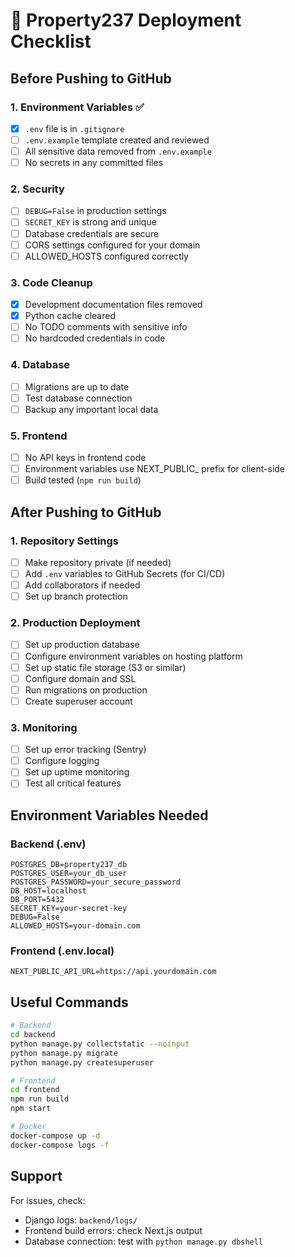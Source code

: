 # 🚀 Property237 Deployment Checklist

## Before Pushing to GitHub

### 1. Environment Variables ✅
- [x] `.env` file is in `.gitignore`
- [ ] `.env.example` template created and reviewed
- [ ] All sensitive data removed from `.env.example`
- [ ] No secrets in any committed files

### 2. Security
- [ ] `DEBUG=False` in production settings
- [ ] `SECRET_KEY` is strong and unique
- [ ] Database credentials are secure
- [ ] CORS settings configured for your domain
- [ ] ALLOWED_HOSTS configured correctly

### 3. Code Cleanup
- [x] Development documentation files removed
- [x] Python cache cleared
- [ ] No TODO comments with sensitive info
- [ ] No hardcoded credentials in code

### 4. Database
- [ ] Migrations are up to date
- [ ] Test database connection
- [ ] Backup any important local data

### 5. Frontend
- [ ] No API keys in frontend code
- [ ] Environment variables use NEXT_PUBLIC_ prefix for client-side
- [ ] Build tested (`npm run build`)

## After Pushing to GitHub

### 1. Repository Settings
- [ ] Make repository private (if needed)
- [ ] Add `.env` variables to GitHub Secrets (for CI/CD)
- [ ] Add collaborators if needed
- [ ] Set up branch protection

### 2. Production Deployment
- [ ] Set up production database
- [ ] Configure environment variables on hosting platform
- [ ] Set up static file storage (S3 or similar)
- [ ] Configure domain and SSL
- [ ] Run migrations on production
- [ ] Create superuser account

### 3. Monitoring
- [ ] Set up error tracking (Sentry)
- [ ] Configure logging
- [ ] Set up uptime monitoring
- [ ] Test all critical features

## Environment Variables Needed

### Backend (.env)
```
POSTGRES_DB=property237_db
POSTGRES_USER=your_db_user
POSTGRES_PASSWORD=your_secure_password
DB_HOST=localhost
DB_PORT=5432
SECRET_KEY=your-secret-key
DEBUG=False
ALLOWED_HOSTS=your-domain.com
```

### Frontend (.env.local)
```
NEXT_PUBLIC_API_URL=https://api.yourdomain.com
```

## Useful Commands

```bash
# Backend
cd backend
python manage.py collectstatic --noinput
python manage.py migrate
python manage.py createsuperuser

# Frontend
cd frontend
npm run build
npm start

# Docker
docker-compose up -d
docker-compose logs -f
```

## Support

For issues, check:
- Django logs: `backend/logs/`
- Frontend build errors: check Next.js output
- Database connection: test with `python manage.py dbshell`
